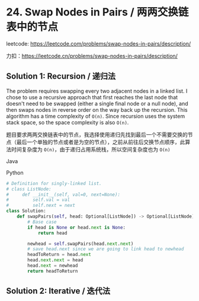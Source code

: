 # 24. Swap Nodes in Pairs / 两两交换链表中的节点

leetcode: https://leetcode.com/problems/swap-nodes-in-pairs/description/

力扣：https://leetcode.cn/problems/swap-nodes-in-pairs/description/

## Solution 1: Recursion / 递归法

The problem requires swapping every two adjacent nodes in a linked list. I chose to use a recursive approach that first reaches the last node that doesn't need to be swapped (either a single final node or a null node), and then swaps nodes in reverse order on the way back up the recursion. This algorithm has a time complexity of `O(n)`. Since recursion uses the system stack space, so the space complexity is also `O(n)`.

题目要求两两交换链表中的节点，我选择使用递归先找到最后一个不需要交换的节点（最后一个单独的节点或者是为空的节点），之前从前往后交换节点顺序，此算法时间复杂度为 `O(n)`，由于递归占用系统栈，所以空间复杂度也为 `O(n)`

Java

Python

```python
# Definition for singly-linked list.
# class ListNode:
#     def __init__(self, val=0, next=None):
#         self.val = val
#         self.next = next
class Solution:
    def swapPairs(self, head: Optional[ListNode]) -> Optional[ListNode]:
        # Base case
        if head is None or head.next is None:
            return head

        newhead = self.swapPairs(head.next.next)
        # save head.next since we are going to link head to newhead
        headToReturn = head.next
        head.next.next = head
        head.next = newhead
        return headToReturn

```

## Solution 2: Iterative / 迭代法
